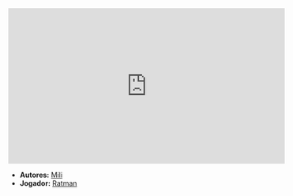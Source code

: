 <iframe width="560" height="315" src="https://www.youtube.com/embed/UqUH7LHMj50?si=7NEoeWbhyUca03yu" title="YouTube video player" frameborder="0" allow="accelerometer; autoplay; clipboard-write; encrypted-media; gyroscope; picture-in-picture; web-share" referrerpolicy="strict-origin-when-cross-origin" allowfullscreen></iframe>

- **Autores:** [Mili](content/Autores/Mili.md)
- **Jogador:** [Ratman](content/Jogadores/Ratman.md)